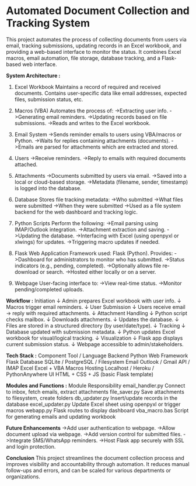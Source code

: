#  Automated Document Collection and Tracking System
This project automates the process of collecting documents from users via email, tracking submissions, updating records in an Excel workbook, and providing a web-based interface to monitor the status. It combines Excel macros, email automation, file storage, database tracking, and a Flask-based web interface.


**System Architecture :**

  1. Excel Workbook
     Maintains a record of required and received documents. Contains user-specific data like email addresses, expected files, submission status, etc.
  
  3. Macros (VBA)
    Automates the process of:
      ->Extracting user info.
      ->Generating email reminders.
      ->Updating records based on file submissions.
      ->Reads and writes to the Excel workbook.
  
  3. Email System
    ->Sends reminder emails to users using VBA/macros or Python.
    ->Waits for replies containing attachments (documents).
    ->Emails are parsed for attachments which are extracted and stored.
  
  4. Users
    ->Receive reminders.
    ->Reply to emails with required documents attached.
  
  5. Attachments
    ->Documents submitted by users via email.
    ->Saved into a local or cloud-based storage.
    ->Metadata (filename, sender, timestamp) is logged into the database.
  
  6. Database
    Stores file tracking metadata:
      ->Who submitted
      ->What files were submitted
      ->When they were submitted
      ->Used as a file system backend for the web dashboard and tracking logic.
  
  7. Python Scripts
    Perform the following:
      ->Email parsing using IMAP/Outlook integration.
      ->Attachment extraction and saving.
      ->Updating the database.
      ->Interfacing with Excel (using openpyxl or xlwings) for updates.
      ->Triggering macro updates if needed.
  
  8. Flask Web Application
    Framework used: Flask (Python).
      Provides:
        ->Dashboard for administrators to monitor who has submitted.
        ->Status indicators (e.g., pending, completed).
        ->Optionally allows file re-download or search.
        ->Hosted either locally or on a server.
  
  9. Webpage
    User-facing interface to:
      ->View real-time status.
      ->Monitor pending/completed uploads.

**Workflow :**
  Initiation
      ↓
  Admin prepares Excel workbook with user info.
      ↓
  Macros trigger email reminders.
      ↓
  User Submission
      ↓
  Users receive email → reply with required attachments.
      ↓
  Attachment Handling
      ↓
  Python script checks mailbox.
      ↓
  Downloads attachments.
      ↓
  Updates the database.
      ↓
  Files are stored in a structured directory (by user/date/type).
      ↓
  Tracking
      ↓
  Database updated with submission metadata.
      ↓
  Python updates Excel workbook for visual/logical tracking.
      ↓
  Visualization
      ↓
  Flask app displays current submission status.
      ↓
  Webpage accessible to admin/stakeholders.

**Tech Stack :**
  Component	Tool / Language
  Backend	Python
  Web Framework	Flask
  Database	SQLite / PostgreSQL / Filesystem
  Email	Outlook / Gmail API / IMAP
  Excel	Excel + VBA Macros
  Hosting	Localhost / Heroku / PythonAnywhere
  UI	HTML + CSS + JS (basic Flask template)

**Modules and Functions :**
  Module	Responsibility
  email_handler.py	Connect to inbox, fetch emails, extract attachments
  file_saver.py	Save attachments to filesystem, create folders
  db_updater.py	Insert/update records in the database
  excel_updater.py	Update Excel sheet using openpyxl or trigger macros
  webapp.py	Flask routes to display dashboard
  vba_macro.bas	Script for generating emails and updating workbook

**Future Enhancements**
  ->Add user authentication to webpage.
  ->Allow document upload via webpage.
  ->Add version control for submitted files.
  ->Integrate SMS/WhatsApp reminders.
  ->Host Flask app securely with SSL and login protection.

**Conclusion**
    This project streamlines the document collection process and improves visibility and accountability through automation. It reduces manual follow-ups and errors, and can be scaled for various departments or organizations.
    
